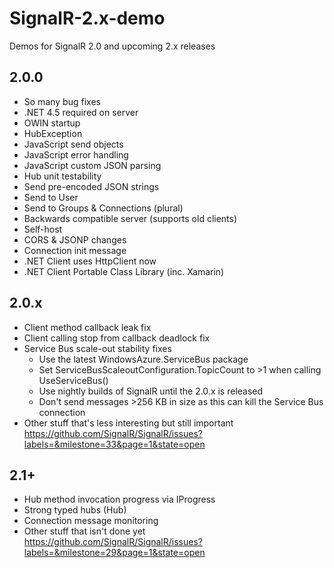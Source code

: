 
SignalR-2.x-demo
================

Demos for SignalR 2.0 and upcoming 2.x releases

## 2.0.0
- So many bug fixes
- .NET 4.5 required on server
- OWIN startup
- HubException
- JavaScript send objects
- JavaScript error handling
- JavaScript custom JSON parsing
- Hub unit testability
- Send pre-encoded JSON strings
- Send to User
- Send to Groups & Connections (plural)
- Backwards compatible server (supports old clients)
- Self-host
- CORS & JSONP changes
- Connection init message
- .NET Client uses HttpClient now
- .NET Client Portable Class Library (inc. Xamarin)

## 2.0.x
- Client method callback leak fix
- Client calling stop from callback deadlock fix
- Service Bus scale-out stability fixes
    - Use the latest WindowsAzure.ServiceBus package
    - Set ServiceBusScaleoutConfiguration.TopicCount to >1 when calling UseServiceBus()
    - Use nightly builds of SignalR until the 2.0.x is released
    - Don't send messages >256 KB in size as this can kill the Service Bus connection
- Other stuff that's less interesting but still important https://github.com/SignalR/SignalR/issues?labels=&milestone=33&page=1&state=open

## 2.1+
- Hub method invocation progress via IProgress<T>
- Strong typed hubs (Hub<T>)
- Connection message monitoring
- Other stuff that isn't done yet https://github.com/SignalR/SignalR/issues?labels=&milestone=29&page=1&state=open
